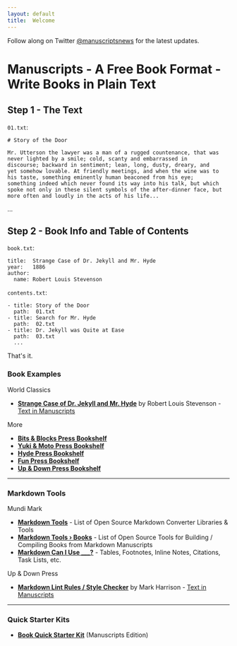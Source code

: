 ```yaml
---
layout: default
title:  Welcome
---
```


Follow along on Twitter [@manuscriptsnews](https://twitter.com/manuscriptsnews) for the latest updates.

# Manuscripts - A Free Book Format - Write Books in Plain Text

## Step 1 - The Text


`01.txt`:

```
# Story of the Door

Mr. Utterson the lawyer was a man of a rugged countenance, that was
never lighted by a smile; cold, scanty and embarrassed in
discourse; backward in sentiment; lean, long, dusty, dreary, and
yet somehow lovable. At friendly meetings, and when the wine was to
his taste, something eminently human beaconed from his eye;
something indeed which never found its way into his talk, but which
spoke not only in these silent symbols of the after-dinner face, but
more often and loudly in the acts of his life...
```

...

## Step 2 - Book Info and Table of Contents

`book.txt`:

```
title:  Strange Case of Dr. Jekyll and Mr. Hyde
year:   1886
author:
  name: Robert Louis Stevenson
```

`contents.txt`:

```
- title: Story of the Door
  path:  01.txt
- title: Search for Mr. Hyde
  path:  02.txt
- title: Dr. Jekyll was Quite at Ease
  path:  03.txt
  ...
```

That's it.


### Book Examples

World Classics

- [**Strange Case of Dr. Jekyll and Mr. Hyde**](http://worldclassics.github.io/dr-jekyll-and-mr-hyde) by Robert Louis Stevenson - [Text in Manuscripts](https://github.com/worldclassics/dr-jekyll-and-mr-hyde)

More

- [**Bits & Blocks Press Bookshelf**](http://bitsblocks.github.io)
- [**Yuki & Moto Press Bookshelf**](http://yukimotopress.github.io)
- [**Hyde Press Bookshelf**](http://hydepress.github.io)
- [**Fun Press Bookshelf**](http://funpress.github.io)
- [**Up & Down Press Bookshelf**](http://updownpress.github.io)

---

### Markdown Tools

Mundi Mark

- [**Markdown Tools**](http://mundimark.github.io/markdown-tools) - List of Open Source Markdown Converter Libraries & Tools
- [**Markdown Tools › Books**](http://mundimark.github.io/markdown-tools-books) - List of Open Source Tools for Building / Compiling Books from Markdown Manuscripts
- [**Markdown Can I Use \_\_\_?**](http://mundimark.github.io/markdown-can-i-use) - Tables, Footnotes, Inline Notes, Citations, Task Lists, etc.

<!-- todo: check best way to escape triple ___ - escape needed? before ? char ?? -->

<!-- end of list marker -->

Up & Down Press

- [**Markdown Lint Rules / Style Checker**](http://updownpress.github.io/markdown-lint) by Mark Harrison   - [Text in Manuscripts](https://github.com/updownpress/markdown-lint)


---

### Quick Starter Kits

- [**Book Quick Starter Kit**](https://github.com/manuscripts/book-starter) (Manuscripts Edition)
